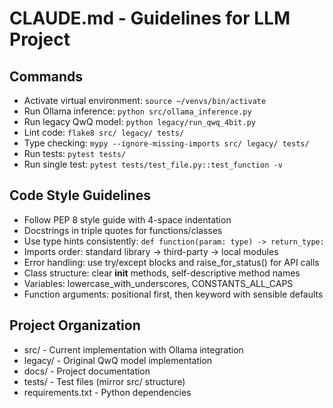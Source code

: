 # CLAUDE.md - Guidelines for LLM Project

## Commands
- Activate virtual environment: `source ~/venvs/bin/activate`
- Run Ollama inference: `python src/ollama_inference.py`
- Run legacy QwQ model: `python legacy/run_qwq_4bit.py`
- Lint code: `flake8 src/ legacy/ tests/`
- Type checking: `mypy --ignore-missing-imports src/ legacy/ tests/`
- Run tests: `pytest tests/`
- Run single test: `pytest tests/test_file.py::test_function -v`

## Code Style Guidelines
- Follow PEP 8 style guide with 4-space indentation
- Docstrings in triple quotes for functions/classes
- Use type hints consistently: `def function(param: type) -> return_type:`
- Imports order: standard library → third-party → local modules
- Error handling: use try/except blocks and raise_for_status() for API calls
- Class structure: clear __init__ methods, self-descriptive method names
- Variables: lowercase_with_underscores, CONSTANTS_ALL_CAPS
- Function arguments: positional first, then keyword with sensible defaults

## Project Organization
- src/ - Current implementation with Ollama integration
- legacy/ - Original QwQ model implementation
- docs/ - Project documentation
- tests/ - Test files (mirror src/ structure)
- requirements.txt - Python dependencies
